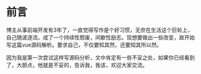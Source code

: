 # 前言

博主从事前端开发有3年了，一直觉得写作是个好习惯，无奈在生活这个巨轮上，自己随波逐流。成了一个持续性颓废，间歇性励志。现想要做出一些改变，故开始写这篇vue源码解析。要求自己，不仅要知其然，还要知其所以然。

因为我是第一次尝试这样写源码分析，文中肯定有一些不妥之处，如果你已经看到了，大胆点，他就是不妥的，告诉我，我该，欢迎大家交流。


